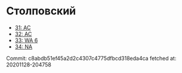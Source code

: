 # Столповский
- [31: AC](31.md)
- [32: AC](32.md)
- [33: WA 6](33.md)
- [34: NA](34.md)

Commit: c8abdb51ef45a2d2c4307c4775dfbcd318eda4ca
 fetched at: 20201128-204758
